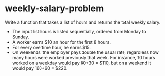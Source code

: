 # weekly-salary-problem
Write a function that takes a list of hours and returns the total weekly salary.

- The input list hours is listed sequentially, ordered from Monday to Sunday.
- A worker earns $10 an hour for the first 8 hours.
- For every overtime hour, he earns $15.
- On weekends, the employer pays double the usual rate, regardless how many hours were worked previously that week. For instance, 10 hours worked on a weekday would pay 80+30 = $110, but on a weekend it would pay 160+60 = $220.
